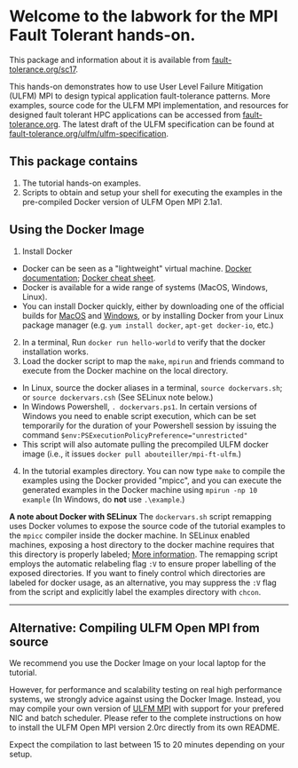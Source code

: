 Welcome to the labwork for the MPI Fault Tolerant hands-on.
===========================================================

This package and information about it is available from [fault-tolerance.org/sc17](http://fault-tolerance.org/sc17).

This hands-on demonstrates how to use User Level Failure Mitigation
(ULFM) MPI to design typical application fault-tolerance patterns.
More examples, source code for the ULFM MPI implementation, and 
resources for designed fault tolerant HPC applications can
be accessed from [fault-tolerance.org](http://fault-tolerance.org).
The latest draft of the ULFM specification can be found
at [fault-tolerance.org/ulfm/ulfm-specification](http://fault-tolerance.org/ulfm/ulfm-specification/).


This package contains
---------------------

1. The tutorial hands-on examples.
2. Scripts to obtain and setup your shell for executing the examples in the
   pre-compiled Docker version of ULFM Open MPI 2.1a1.

Using the Docker Image
----------------------

1. Install Docker
  * Docker can be seen as a "lightweight" virtual machine.
  [Docker documentation](https://docs.docker.com/engine/docker-overview/);
  [Docker cheat sheet](http://files.zeroturnaround.com/pdf/zt_docker_cheat_sheet.pdf).
  * Docker is available for a wide range of systems (MacOS, Windows, Linux).
  * You can install Docker quickly, either by downloading one of the official
  builds for [MacOS](https://download.docker.com/mac/stable/Docker.dmg) and
  [Windows](https://download.docker.com/win/stable/Docker%20for%20Windows%20Installer.exe),
  or by installing Docker from your Linux package manager (e.g.
  `yum install docker`, `apt-get docker-io`, etc.)
2. In a terminal, Run `docker run hello-world` to verify that the docker
installation works.
3. Load the docker script to map the `make`, `mpirun` and friends command to
execute from the Docker machine on the local directory.
  + In Linux, source the docker aliases in a terminal, `source dockervars.sh`;
  or `source dockervars.csh` (See SELinux note below.)
  + In Windows Powershell, `. dockervars.ps1`. In certain versions of Windows
  you need to enable script execution, which can be set temporarily for the
  duration of your Powershell session by issuing the command
  `$env:PSExecutionPolicyPreference="unrestricted"`
  + This script will also automate pulling the precompiled ULFM docker image
  (i.e., it issues `docker pull abouteiller/mpi-ft-ulfm`.)
4. In the tutorial examples directory. You can now type `make` to
compile the examples using the Docker provided "mpicc", and you can execute
the generated examples in the Docker machine using `mpirun -np 10 example`
(In Windows, do **not** use `.\example`.)


__A note about Docker with SELinux__ The `dockervars.sh` script remapping
uses Docker volumes to expose the source code of the tutorial examples to the
`mpicc` compiler inside the docker machine. In SELinux enabled machines,
exposing a host directory to the docker machine requires that this directory
is properly labeled; [More information](https://www.projectatomic.io/blog/2015/06/using-volumes-with-docker-can-cause-problems-with-selinux/).
The remapping script employs the automatic relabeling flag `:V` to ensure
proper labelling of the exposed directories. If you want to finely control
which directories are labeled for docker usage, as an alternative, you may
suppress the `:V` flag from the script and explicitly label the examples
directory with `chcon`.


----------------------------------------------------------------------------

Alternative: Compiling ULFM Open MPI from source
------------------------------------------------

We recommend you use the Docker Image on your local laptop for the tutorial.

However, for performance and scalability testing on real high performance
systems, we strongly advice against using the Docker Image. Instead, you
may compile your own version of
[ULFM MPI](https://bitbucket.org/icldistcomp/ulfm2) with support for your
prefered NIC and batch scheduler. Please refer to the complete instructions
on how to install the ULFM Open MPI version 2.0rc directly from its own
README.

Expect the compilation to last between 15 to 20 minutes depending on your
setup.
